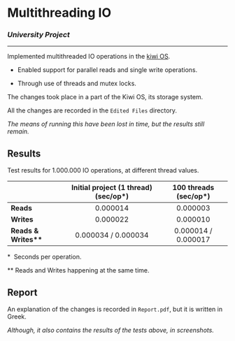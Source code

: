 # Multithreading IO

### *University Project*
---

Implemented multithreaded IO operations in the [kiwi OS](https://github.com/aejsmith/kiwi).

* Enabled support for parallel reads and single write operations.

* Through use of threads and mutex locks.

The changes took place in a part of the Kiwi OS, its storage system.

All the changes are recorded in the `Edited Files` directory.

*The means of running this have been lost in time, but the results still remain.*

## Results

Test results for 1.000.000 IO operations, at different thread values.

|                    | Initial project (1 thread) (sec/op*) | 100 threads (sec/op*)  |
| -------------------|:------------------------------------:|:----------------------:|
| **Reads**          | 0.000014                             | 0.000003               |
| **Writes**         | 0.000022                             | 0.000010               |
| __Reads & Writes**__| 0.000034 / 0.000034                 | 0.000014 / 0.000017    |

*&nbsp; Seconds per operation.

** Reads and Writes happening at the same time.


## Report

An explanation of the changes is recorded in `Report.pdf`, but it is written in Greek.

*Although, it also contains the results of the tests above, in screenshots.*
